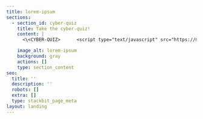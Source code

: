 ```yaml
---
title: lorem-ipsum
sections:
  - section_id: cyber-quiz
    title: Take the cyber-quiz!
    content: |
      <\<CYBER-QUIZ>      <script type="text/javascript" src="https://makios.formstack.com/forms/js.php/cybersecurity_quiz_form"></script><noscript><a href="https://makios.formstack.com/forms/cybersecurity_quiz_form" title="Online Form">Online Form - Cybersecurity Quiz Form</a></noscript>>

    image_alt: lorem-ipsum
    background: gray
    actions: []
    type: section_content
seo:
  title: ''
  description: ''
  robots: []
  extra: []
  type: stackbit_page_meta
layout: landing
---
```

